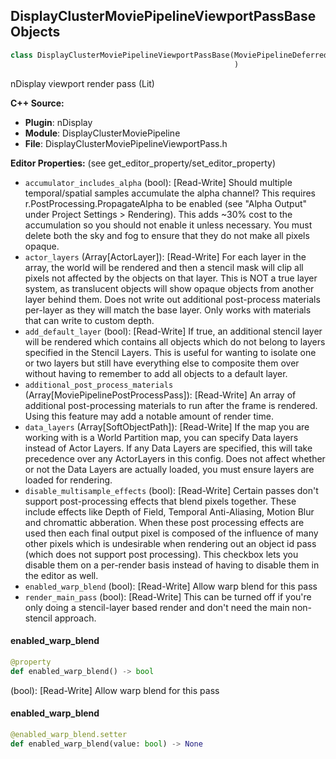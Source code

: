 ## DisplayClusterMoviePipelineViewportPassBase Objects

```python
class DisplayClusterMoviePipelineViewportPassBase(MoviePipelineDeferredPassBase
                                                  )
```

nDisplay viewport render pass (Lit)

**C++ Source:**

- **Plugin**: nDisplay
- **Module**: DisplayClusterMoviePipeline
- **File**: DisplayClusterMoviePipelineViewportPass.h

**Editor Properties:** (see get_editor_property/set_editor_property)

- ``accumulator_includes_alpha`` (bool):  [Read-Write] Should multiple temporal/spatial samples accumulate the alpha channel? This requires r.PostProcessing.PropagateAlpha
  to be enabled (see "Alpha Output" under Project Settings > Rendering). This adds
  ~30% cost to the accumulation so you should not enable it unless necessary. You must delete both the sky and fog to ensure
  that they do not make all pixels opaque.
- ``actor_layers`` (Array[ActorLayer]):  [Read-Write] For each layer in the array, the world will be rendered and then a stencil mask will clip all pixels not affected
  by the objects on that layer. This is NOT a true layer system, as translucent objects will show opaque objects from
  another layer behind them. Does not write out additional post-process materials per-layer as they will match the
  base layer. Only works with materials that can write to custom depth.
- ``add_default_layer`` (bool):  [Read-Write] If true, an additional stencil layer will be rendered which contains all objects which do not belong to layers
  specified in the Stencil Layers. This is useful for wanting to isolate one or two layers but still have everything
  else to composite them over without having to remember to add all objects to a default layer.
- ``additional_post_process_materials`` (Array[MoviePipelinePostProcessPass]):  [Read-Write] An array of additional post-processing materials to run after the frame is rendered. Using this feature may add a notable amount of render time.
- ``data_layers`` (Array[SoftObjectPath]):  [Read-Write] If the map you are working with is a World Partition map, you can specify Data layers instead of Actor Layers. If any
  Data Layers are specified, this will take precedence over any ActorLayers in this config. Does not affect whether or
  not the Data Layers are actually loaded, you must ensure layers are loaded for rendering.
- ``disable_multisample_effects`` (bool):  [Read-Write] Certain passes don't support post-processing effects that blend pixels together. These include effects like
  Depth of Field, Temporal Anti-Aliasing, Motion Blur and chromattic abberation. When these post processing
  effects are used then each final output pixel is composed of the influence of many other pixels which is
  undesirable when rendering out an object id pass (which does not support post processing). This checkbox lets
  you disable them on a per-render basis instead of having to disable them in the editor as well.
- ``enabled_warp_blend`` (bool):  [Read-Write] Allow warp blend for this pass
- ``render_main_pass`` (bool):  [Read-Write] This can be turned off if you're only doing a stencil-layer based render and don't need the main non-stencil approach.

<a id="unreal.DisplayClusterMoviePipelineViewportPassBase.enabled_warp_blend"></a>

#### enabled_warp_blend

```python
@property
def enabled_warp_blend() -> bool
```

(bool):  [Read-Write] Allow warp blend for this pass

<a id="unreal.DisplayClusterMoviePipelineViewportPassBase.enabled_warp_blend"></a>

#### enabled_warp_blend

```python
@enabled_warp_blend.setter
def enabled_warp_blend(value: bool) -> None
```

<a id="unreal.DisplayClusterMoviePipelineViewportPass_Unlit"></a>